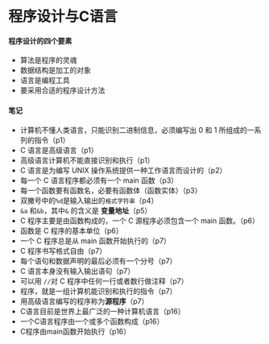 # 程序设计与C语言
#### 程序设计的四个要素

- 算法是程序的灵魂
- 数据结构是加工的对象
- 语言是编程工具
- 要采用合适的程序设计方法

#### 笔记

- 计算机不懂人类语言，只能识别二进制信息，必须编写出 0 和 1 所组成的一系列的指令（p1）
- C 语言是高级语言（p1）
- 高级语言计算机不能直接识别和执行（p1）
- C 语言是为编写 UNIX 操作系统提供一种工作语言而设计的（p2）
- 每一个 C 语言程序都必须有一个 main 函数（p3）
- 每一个函数要有函数名，必要有函数体（函数实体）（p3）
- 双撇号中的`%d`是输入输出的`格式字符串`（p4）
- `&a` 和`&b`，其中`&` 的含义是 **变量地址**（p5）
- C 程序主要是由函数构成的，一个 C 源程序必须包含一个 main 函数。（p6）
- 函数是 C 程序的基本单位（p6）
- 一个 C 程序总是从 main 函数开始执行的（p7）
- C 程序书写格式自由（p7）
- 每个语句和数据声明的最后必须有一个分号（p7）
- C 语言本身没有输入输出语句（p7）
- 可以用 `//`对 C 程序中任何一行或者数行做注释（p7）
- 程序，就是一组计算机能识别和执行的指令（p7）
- 用高级语言编写的程序称为**源程序**（p7）
- C语言目前是世界上最广泛的一种计算机语言（p16）
- 一个C语言程序由一个或多个函数构成（p16）
- C程序由main函数开始执行（p16）
